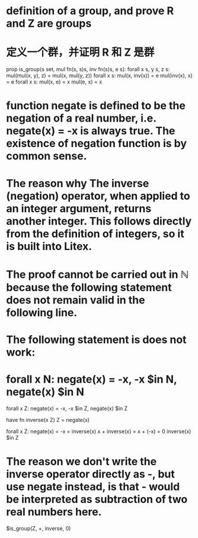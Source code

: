 # definition of a group, and prove R and Z are groups
# 定义一个群，并证明 R 和 Z 是群

prop is_group(s set, mul fn(s, s)s, inv fn(s)s, e s):
    forall x s, y s, z s:
        mul(mul(x, y), z) = mul(x, mul(y, z))
    forall x s:
        mul(x, inv(x)) = e
        mul(inv(x), x) = e
    forall x s:
        mul(x, e) = x
        mul(e, x) = x

# function negate is defined to be the negation of a real number, i.e. negate(x) = -x is always true. The existence of negation function is by common sense.
# The reason why The inverse (negation) operator, when applied to an integer argument, returns another integer. This follows directly from the definition of integers, so it is built into Litex.
# The proof cannot be carried out in ℕ because the following statement does not remain valid in the following line.
# The following statement is does not work: 
# forall x N: negate(x) = -x, -x $in N, negate(x) $in N
forall x Z: negate(x) = -x, -x $in Z, negate(x) $in Z

have fn inverse(x Z) Z = negate(x)

forall x Z:
    negate(x) = -x = inverse(x)
    x + inverse(x) = x + (-x) = 0
    inverse(x) $in Z

# The reason we don't write the inverse operator directly as -, but use negate instead, is that - would be interpreted as subtraction of two real numbers here.
$is_group(Z, +, inverse, 0)
